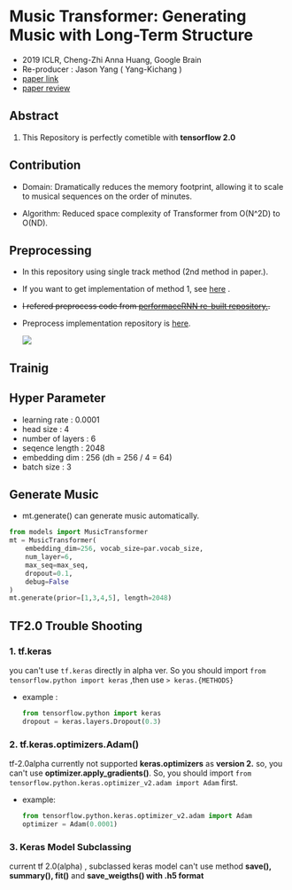 # Music Transformer: Generating Music with Long-Term Structure

- 2019 ICLR, Cheng-Zhi Anna Huang, Google Brain
- Re-producer : Jason Yang ( Yang-Kichang )
- [paper link](https://arxiv.org/abs/1809.04281) 
- [paper review](https://github.com/SSUHan/PaparReviews/issues/13)

## Abstract

1. This Repository is perfectly cometible with **tensorflow 2.0**

## Contribution

* Domain: Dramatically reduces the memory footprint, allowing it to scale to musical sequences on the order of minutes.

* Algorithm: Reduced space complexity of Transformer from O(N^2D) to O(ND).

## Preprocessing

* In this repository using single track method (2nd method in paper.).

* If you want to get implementation of method 1, see [here](https://github.com/COMP6248-Reproducability-Challenge/music-transformer-comp6248) .

* ~~I refered preprocess code from [performaceRNN re-built repository.](https://github.com/djosix/Performance-RNN-PyTorch).~~

* Preprocess implementation repository is [here](https://github.com/jason9693/midi-neural-processor).

  
  ![](https://user-images.githubusercontent.com/11185336/51083282-cddfc300-175a-11e9-9341-4a9042b17c19.png)



## Trainig

## Hyper Parameter

* learning rate : 0.0001
* head size : 4
* number of layers : 6
* seqence length : 2048
* embedding dim : 256 (dh = 256 / 4 = 64)
* batch size : 3

## Generate Music

* mt.generate() can generate music automatically.

```python
from models import MusicTransformer
mt = MusicTransformer(
  	embedding_dim=256, vocab_size=par.vocab_size, 
  	num_layer=6, 
  	max_seq=max_seq,
  	dropout=0.1,
  	debug=False
)
mt.generate(prior=[1,3,4,5], length=2048)
```



## TF2.0 Trouble Shooting

### 1. tf.keras

 you can't use `tf.keras` directly in alpha ver. So you should import `from tensorflow.python import keras` ,then use `> keras.{METHODS}` 

* example : 

  ```python
  from tensorflow.python import keras 
  dropout = keras.layers.Dropout(0.3)
  ```



### 2. tf.keras.optimizers.Adam() 

tf-2.0alpha currently not supported **keras.optimizers** as **version 2.** so, you can't use **optimizer.apply_gradients()**. So, you should import `from tensorflow.python.keras.optimizer_v2.adam import Adam` first.

* example:

  ```python
  from tensorflow.python.keras.optimizer_v2.adam import Adam
  optimizer = Adam(0.0001)
  ```



### 3. Keras Model Subclassing

current tf 2.0(alpha) , subclassed keras model can't use method **save(), summary(), fit()** and **save_weigths() with .h5 format**

